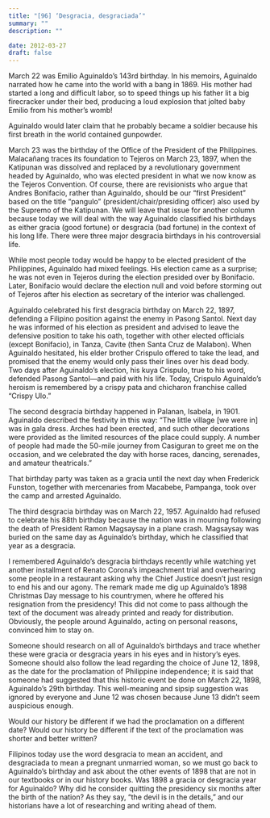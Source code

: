 ```yaml
---
title: "[96] ‘Desgracia, desgraciada’"
summary: ""
description: ""

date: 2012-03-27
draft: false
---
```


March 22 was Emilio Aguinaldo’s 143rd birthday. In his memoirs, Aguinaldo narrated how he came into the world with a bang in 1869. His mother had started a long and difficult labor, so to speed things up his father lit a big firecracker under their bed, producing a loud explosion that jolted baby Emilio from his mother’s womb!

Aguinaldo would later claim that he probably became a soldier because his first breath in the world contained gunpowder.

March 23 was the birthday of the Office of the President of the Philippines. Malacañang traces its foundation to Tejeros on March 23, 1897, when the Katipunan was dissolved and replaced by a revolutionary government headed by Aguinaldo, who was elected president in what we now know as the Tejeros Convention. Of course, there are revisionists who argue that Andres Bonifacio, rather than Aguinaldo, should be our “first President” based on the title “pangulo” (president/chair/presiding officer) also used by the Supremo of the Katipunan. We will leave that issue for another column because today we will deal with the way Aguinaldo classified his birthdays as either gracia (good fortune) or desgracia (bad fortune) in the context of his long life. There were three major desgracia birthdays in his controversial life.

While most people today would be happy to be elected president of the Philippines, Aguinaldo had mixed feelings. His election came as a surprise; he was not even in Tejeros during the election presided over by Bonifacio. Later, Bonifacio would declare the election null and void before storming out of Tejeros after his election as secretary of the interior was challenged.

Aguinaldo celebrated his first desgracia birthday on March 22, 1897, defending a Filipino position against the enemy in Pasong Santol. Next day he was informed of his election as president and advised to leave the defensive position to take his oath, together with other elected officials (except Bonifacio), in Tanza, Cavite (then Santa Cruz de Malabon). When Aguinaldo hesitated, his elder brother Crispulo offered to take the lead, and promised that the enemy would only pass their lines over his dead body. Two days after Aguinaldo’s election, his kuya Crispulo, true to his word, defended Pasong Santol—and paid with his life. Today, Crispulo Aguinaldo’s heroism is remembered by a crispy pata and chicharon franchise called “Crispy Ulo.”

The second desgracia birthday happened in Palanan, Isabela, in 1901. Aguinaldo described the festivity in this way: “The little village [we were in] was in gala dress. Arches had been erected, and such other decorations were provided as the limited resources of the place could supply. A number of people had made the 50-mile journey from Casiguran to greet me on the occasion, and we celebrated the day with horse races, dancing, serenades, and amateur theatricals.”

That birthday party was taken as a gracia until the next day when Frederick Funston, together with mercenaries from Macabebe, Pampanga, took over the camp and arrested Aguinaldo.

The third desgracia birthday was on March 22, 1957. Aguinaldo had refused to celebrate his 88th birthday because the nation was in mourning following the death of President Ramon Magsaysay in a plane crash. Magsaysay was buried on the same day as Aguinaldo’s birthday, which he classified that year as a desgracia.

I remembered Aguinaldo’s desgracia birthdays recently while watching yet another installment of Renato Corona’s impeachment trial and overhearing some people in a restaurant asking why the Chief Justice doesn’t just resign to end his and our agony. The remark made me dig up Aguinaldo’s 1898 Christmas Day message to his countrymen, where he offered his resignation from the presidency! This did not come to pass although the text of the document was already printed and ready for distribution. Obviously, the people around Aguinaldo, acting on personal reasons, convinced him to stay on.

Someone should research on all of Aguinaldo’s birthdays and trace whether these were gracia or desgracia years in his eyes and in history’s eyes. Someone should also follow the lead regarding the choice of June 12, 1898, as the date for the proclamation of Philippine independence; it is said that someone had suggested that this historic event be done on March 22, 1898, Aguinaldo’s 29th birthday. This well-meaning and sipsip suggestion was ignored by everyone and June 12 was chosen because June 13 didn’t seem auspicious enough.

Would our history be different if we had the proclamation on a different date? Would our history be different if the text of the proclamation was shorter and better written?

Filipinos today use the word desgracia to mean an accident, and desgraciada to mean a pregnant unmarried woman, so we must go back to Aguinaldo’s birthday and ask about the other events of 1898 that are not in our textbooks or in our history books. Was 1898 a gracia or desgracia year for Aguinaldo? Why did he consider quitting the presidency six months after the birth of the nation? As they say, “the devil is in the details,” and our historians have a lot of researching and writing ahead of them.
